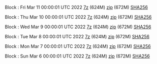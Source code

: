 Block : Fri Mar 11 00:00:01 UTC 2022 [7z](https://transfer.sh/NzWs7d/bootstrap.dat.20220311.7z) (624M) [zip](https://transfer.sh/6fnc0j/bootstrap.dat.20220311.zip) (672M) [SHA256](https://transfer.sh/O7GyVS/sha256.txt)

Block : Thu Mar 10 00:00:01 UTC 2022 [7z](https://transfer.sh/2G2bL2/bootstrap.dat.20220310.7z) (624M) [zip](https://transfer.sh/pmB0At/bootstrap.dat.20220310.zip) (672M) [SHA256](https://transfer.sh/SyUtT8/sha256.txt)

Block : Wed Mar  9 00:00:01 UTC 2022 [7z](https://transfer.sh/tchDzz/bootstrap.dat.20220309.7z) (624M) [zip](https://transfer.sh/jnaDW3/bootstrap.dat.20220309.zip) (672M) [SHA256](https://transfer.sh/KWpuOx/sha256.txt)

Block : Tue Mar  8 00:00:01 UTC 2022 [7z](https://transfer.sh/rJljn5/bootstrap.dat.20220308.7z) (624M) [zip](https://transfer.sh/t3Vak7/bootstrap.dat.20220308.zip) (672M) [SHA256](https://transfer.sh/YGmG6J/sha256.txt)

Block : Mon Mar  7 00:00:01 UTC 2022 [7z](https://transfer.sh/ht2Py7/bootstrap.dat.20220307.7z) (624M) [zip](https://transfer.sh/QoniaC/bootstrap.dat.20220307.zip) (672M) [SHA256](https://transfer.sh/UytyzK/sha256.txt)

Block : Sun Mar  6 00:00:01 UTC 2022 [7z](https://transfer.sh/469vtJ/bootstrap.dat.20220306.7z) (624M) [zip](https://transfer.sh/Ae84pv/bootstrap.dat.20220306.zip) (672M) [SHA256](https://transfer.sh/J1g8fG/sha256.txt)
